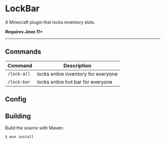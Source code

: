 # LockBar
A Minecraft plugin that locks inventory slots.

_**Requires Java 11+**_

---

## Commands

| Command     | Description                         |
|-------------|-------------------------------------|
| `/lock-all` | locks entire inventory for everyone |
| `/lock-bar` | locks entire hot bar for everyone   |

## Config

## Building

Build the source with Maven:

```
$ mvn install
```